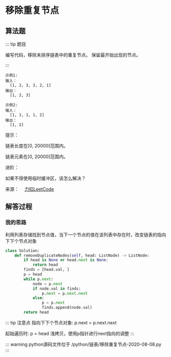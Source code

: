 #  移除重复节点

##  算法题

::: tip 题目

编写代码，移除未排序链表中的重复节点。
保留最开始出现的节点。

:::

~~~
示例1:
输入：
  [1, 2, 3, 3, 2, 1]
输出：
  [1, 2, 3]
~~~

~~~
示例2:
输入：
  [1, 1, 1, 1, 2]
输出：
  [1, 2]
~~~

提示：

链表长度在[0, 20000]范围内。

链表元素在[0, 20000]范围内。

进阶：

如果不得使用临时缓冲区，该怎么解决？


来源：&emsp; [力扣LeetCode](https://leetcode-cn.com/problems/remove-duplicate-node-lcci/)


##  解答过程

### 我的思路

利用列表存储找到节点值，当下一个节点的值在该列表中存在时，改变链表的指向下下个节点对象

```python
class Solution:
    def removeDuplicateNodes(self, head: ListNode) -> ListNode:
        if head is None or head.next is None:
            return head
        finds = [head.val, ]
        p = head
        while p.next:
            node = p.next
            if node.val in finds:
                p.next = p.next.next
            else:
                p = p.next
                finds.append(node.val)
        return head
```

::: tip 注意点
指向下下个节点对象: p.next = p.next.next

起始遍历时: p = head 浅拷贝，使用p指针进行next指向的调整
:::


::: warning python源码文件位于
/python/链表/移除重复节点-2020-08-08.py
:::
